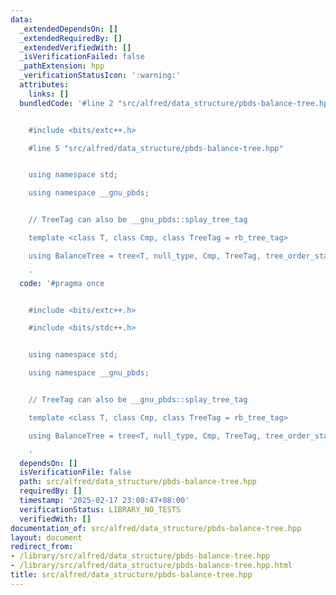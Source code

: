 ```yaml
---
data:
  _extendedDependsOn: []
  _extendedRequiredBy: []
  _extendedVerifiedWith: []
  _isVerificationFailed: false
  _pathExtension: hpp
  _verificationStatusIcon: ':warning:'
  attributes:
    links: []
  bundledCode: '#line 2 "src/alfred/data_structure/pbds-balance-tree.hpp"


    #include <bits/extc++.h>

    #line 5 "src/alfred/data_structure/pbds-balance-tree.hpp"


    using namespace std;

    using namespace __gnu_pbds;


    // TreeTag can also be __gnu_pbds::splay_tree_tag

    template <class T, class Cmp, class TreeTag = rb_tree_tag>

    using BalanceTree = tree<T, null_type, Cmp, TreeTag, tree_order_statistics_node_update>;

    '
  code: '#pragma once


    #include <bits/extc++.h>

    #include <bits/stdc++.h>


    using namespace std;

    using namespace __gnu_pbds;


    // TreeTag can also be __gnu_pbds::splay_tree_tag

    template <class T, class Cmp, class TreeTag = rb_tree_tag>

    using BalanceTree = tree<T, null_type, Cmp, TreeTag, tree_order_statistics_node_update>;

    '
  dependsOn: []
  isVerificationFile: false
  path: src/alfred/data_structure/pbds-balance-tree.hpp
  requiredBy: []
  timestamp: '2025-02-17 23:08:47+08:00'
  verificationStatus: LIBRARY_NO_TESTS
  verifiedWith: []
documentation_of: src/alfred/data_structure/pbds-balance-tree.hpp
layout: document
redirect_from:
- /library/src/alfred/data_structure/pbds-balance-tree.hpp
- /library/src/alfred/data_structure/pbds-balance-tree.hpp.html
title: src/alfred/data_structure/pbds-balance-tree.hpp
---
```

